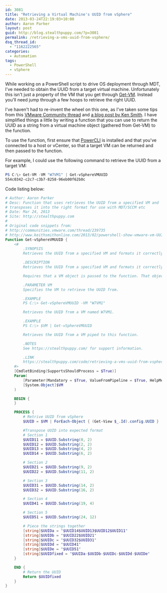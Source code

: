 ```yaml
---
id: 3081
title: "Retrieving a Virtual Machine's UUID from vSphere"
date: 2013-03-24T22:19:03+10:00
author: Aaron Parker
layout: post
guid: http://blog.stealthpuppy.com/?p=3081
permalink: /retrieving-a-vms-uuid-from-vsphere/
dsq_thread_id:
  - "1162222565"
categories:
  - Automation
tags:
  - PowerShell
  - vSphere
---
```

While working on a PowerShell script to drive OS deployment through MDT, I've needed to obtain the UUID from a target virtual machine. Unfortunately this isn't just a property of the VM that you get through [Get-VM](http://www.vmware.com/support/developer/PowerCLI/PowerCLI41U1/html/Get-VM.html). Instead you'll need jump through a few hoops to retrieve the right UUID.

I've haven't had to re-invent the wheel on this one, as I've taken some tips from this [VMware Community thread](http://communities.vmware.com/thread/239735) and [a blog post by Ken Smith](http://www.keithsmithonline.com/2013/02/powershell-show-vmware-vm-UUID.html). I have simplified things a little by writing a function that you can use to return the UUID as a string from a virtual machine object (gathered from Get-VM) to the function.

To use the function, first ensure that [PowerCLI](http://communities.vmware.com/community/vmtn/server/vsphere/automationtools/powercli) is installed and that you've connected to a host or vCenter, so that a target VM can be returned and then passed to the function.

For example, I could use the following command to retrieve the UUID from a target VM:

```powershell
PS C:\> Get-VM -VM "W7VM1" | Get-vSphereVMUUID  
554c0342-c2c7-c3b7-8258-96eb00f62b0c
```

Code listing below:

```powershell
# Author: Aaron Parker  
# Desc: Function that uses retrieves the UUID from a specified VM and  
# transposes it into the right format for use with MDT/SCCM etc  
# Date: Mar 24, 2013  
# Site: http://stealthpuppy.com  
#  
# Original code snippets from:  
# http://communities.vmware.com/thread/239735  
# http://www.keithsmithonline.com/2013/02/powershell-show-vmware-vm-UUID.html  
Function Get-vSphereVMUUID {  
    <#  
        .SYNOPSIS  
        Retrieves the UUID from a specified VM and formats it correctly for use with MDT/SCCM etc.

        .DESCRIPTION  
        Retrieves the UUID from a specified VM and formats it correctly for use with MDT/SCCM etc. Returns the UUID as a string that can be passed to other functions.

        Requires that a VM object is passed to the function. That object will first have to be created before being passed to this function.

        .PARAMETER VM  
        Specifies the VM to retrieve the UUID from.

        .EXAMPLE  
        PS C:\> Get-vSphereVMUUID -VM "W7VM1"

        Retrieves the UUID from a VM named W7VM1.

        .EXAMPLE  
        PS C:\> $VM | Get-vSphereVMUUID

        Retrieves the UUID from a VM piped to this function.

        .NOTES  
        See https://stealthpuppy.com/ for support information.

        .LINK  
        https://stealthpuppy.com/code/retrieving-a-vms-uuid-from-vsphere/
    #>
    [CmdletBinding(SupportsShouldProcess = $True)]  
    Param(  
        [Parameter(Mandatory = $True, ValueFromPipeline = $True, HelpMessage = "Specify the VM to retrive the UUID from.")]  
        [System.Object]$VM  
    )

    BEGIN {  
    }

    PROCESS {  
        # Retrive UUID from vSphere  
        $UUID = $VM | ForEach-Object { (Get-View $_.Id).config.UUID }

        #Transpose UUID into expected format  
        # Section 1  
        $UUID11 = $UUID.Substring(0, 2)  
        $UUID12 = $UUID.Substring(2, 2)  
        $UUID13 = $UUID.Substring(4, 2)  
        $UUID14 = $UUID.Substring(6, 2)

        # Section 2  
        $UUID21 = $UUID.Substring(9, 2)  
        $UUID22 = $UUID.Substring(11, 2)

        # Section 3  
        $UUID31 = $UUID.Substring(14, 2)  
        $UUID32 = $UUID.Substring(16, 2)

        # Section 4  
        $UUID41 = $UUID.Substring(19, 4)

        # Section 5  
        $UUID51 = $UUID.Substring(24, 12)

        # Piece the strings together  
        [string]$UUIDa = "$UUID14$UUID13$UUID12$UUID11"  
        [string]$UUIDb = "$UUID22$UUID21"  
        [string]$UUIDc = "$UUID32$UUID31"  
        [string]$UUIDd = "$UUID41"  
        [string]$UUIDe = "$UUID51"  
        [string]$UUIDfixed = "$UUIDa-$UUIDb-$UUIDc-$UUIDd-$UUIDe"  
    }

    END {  
        # Return the UUID  
        Return $UUIDfixed  
    }  
}
```